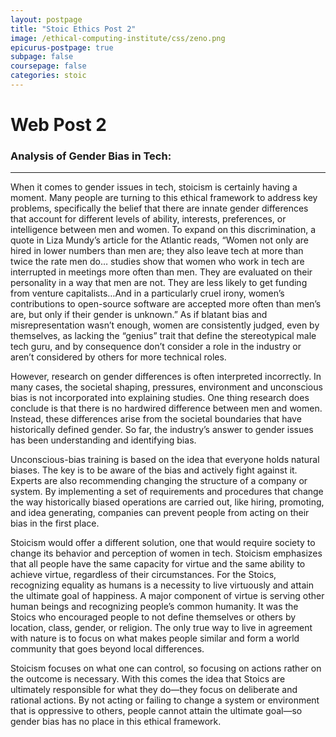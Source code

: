 ```yaml
---
layout: postpage
title: "Stoic Ethics Post 2"
image: /ethical-computing-institute/css/zeno.png
epicurus-postpage: true
subpage: false
coursepage: false
categories: stoic
---
```


# Web Post 2

### Analysis of Gender Bias in Tech:
___

When it comes to gender issues in tech, stoicism is certainly having a moment. Many people are turning to this ethical framework to address key problems, specifically the belief that there are innate gender differences that account for different levels of ability, interests, preferences, or intelligence between men and women. To expand on this discrimination, a quote in Liza Mundy’s article for the Atlantic reads, “Women not only are hired in lower numbers than men are; they also leave tech at more than twice the rate men do… studies show that women who work in tech are interrupted in meetings more often than men. They are evaluated on their personality in a way that men are not. They are less likely to get funding from venture capitalists…And in a particularly cruel irony, women’s contributions to open-source software are accepted more often than men’s are, but only if their gender is unknown.” As if blatant bias and misrepresentation wasn’t enough, women are consistently judged, even by themselves, as lacking the “genius” trait that define the stereotypical male tech guru, and by consequence don’t consider a role in the industry or aren’t considered by others for more technical roles.

However, research on gender differences is often interpreted incorrectly. In many cases, the societal shaping, pressures, environment and unconscious bias is not incorporated into explaining studies. One thing research does conclude is that there is no hardwired difference between men and women. Instead, these differences arise from the societal boundaries that have historically defined gender. So far, the industry’s answer to gender issues has been understanding and identifying bias.

Unconscious-bias training is based on the idea that everyone holds natural biases. The key is to be aware of the bias and actively fight against it. Experts are also recommending changing the structure of a company or system. By implementing a set of requirements and procedures that change the way historically biased operations are carried out, like hiring, promoting, and idea generating, companies can prevent people from acting on their bias in the first place. 

Stoicism would offer a different solution, one that would require society to change its behavior and perception of women in tech. Stoicism emphasizes that all people have the same capacity for virtue and the same ability to achieve virtue, regardless of their circumstances. For the Stoics, recognizing equality as humans is a necessity to live virtuously and attain the ultimate goal of happiness.  A major component of virtue is serving other human beings and recognizing people’s common humanity. It was the Stoics who encouraged people to not define themselves or others by location, class, gender, or religion. The only true way to live in agreement with nature is to focus on what makes people similar and form a world community that goes beyond local differences.

Stoicism focuses on what one can control, so focusing on actions rather on the outcome is necessary. With this comes the idea that Stoics are ultimately responsible for what they do—they focus on deliberate and rational actions. By not acting or failing to change a system or environment that is oppressive to others, people cannot attain the ultimate goal—so gender bias has no place in this ethical framework.
